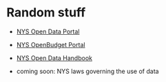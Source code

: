 # Random stuff

* [NYS Open Data Portal](https://data.ny.gov)
* [NYS OpenBudget Portal](https://openbudget.ny.gov)
* [NYS Open Data Handbook](http://nys-its.github.io/open-data-handbook/)

* coming soon: NYS laws governing the use of data
